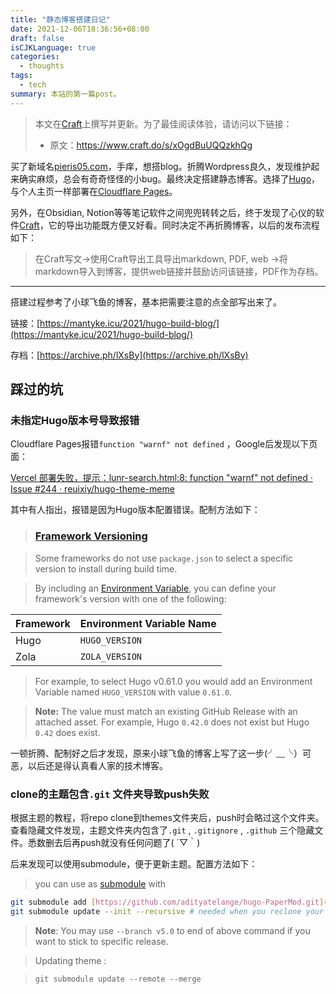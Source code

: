 ```yaml
---
title: "静态博客搭建日记"
date: 2021-12-06T18:36:56+08:00
draft: false
isCJKLanguage: true
categories:
  - thoughts
tags:
  - tech
summary: 本站的第一篇post。
---
```

> 本文在[Craft](https://www.craft.do)上撰写并更新。为了最佳阅读体验，请访问以下链接：
>  
> - 原文：<https://www.craft.do/s/xOgdBuUQQzkhQg>

买了新域名[pieris05.com](https://pieris05.com)，手痒，想搭blog。折腾Wordpress良久，发现维护起来确实麻烦，总会有奇奇怪怪的小bug。最终决定搭建静态博客。选择了[Hugo](https://gohugo.io)，与个人主页一样部署在[Cloudflare Pages](https://pages.dev/)。

另外，在Obsidian, Notion等等笔记软件之间兜兜转转之后，终于发现了心仪的软件[Craft](https://www.craft.do)，它的导出功能既方便又好看。同时决定不再折腾博客，以后的发布流程如下：

> 在Craft写文→使用Craft导出工具导出markdown, PDF, web →将markdown导入到博客，提供web链接并鼓励访问该链接，PDF作为存档。
---

搭建过程参考了小球飞鱼的博客，基本把需要注意的点全部写出来了。

链接：[https://mantyke.icu/2021/hugo-build-blog/](https://mantyke.icu/2021/hugo-build-blog/)

存档：[https://archive.ph/lXsBy](https://archive.ph/lXsBy)

## 踩过的坑

### 未指定Hugo版本号导致报错

Cloudflare Pages报错`function "warnf" not defined` ，Google后发现以下页面：

[Vercel 部署失败，提示：lunr-search.html:8: function "warnf" not defined · Issue #244 · reuixiy/hugo-theme-meme](https://github.com/reuixiy/hugo-theme-meme/issues/244)

其中有人指出，报错是因为Hugo版本配置错误。配制方法如下：

> ### [Framework Versioning](https://vercel.com/docs/concepts/deployments/build-step?query=hugo#framework-versioning)

> Some frameworks do not use `package.json` to select a specific version to install during build time.

> By including an [Environment Variable](https://vercel.com/docs/concepts/projects/environment-variables), you can define your framework's version with one of the following:

| **Framework** | **Environment Variable Name** |
| ------------- | ----------------------------- |
| Hugo          | `HUGO_VERSION`                |
| Zola          | `ZOLA_VERSION`                |

> For example, to select Hugo v0.61.0 you would add an Environment Variable named `HUGO_VERSION` with value `0.61.0`.

> **Note:** The value must match an existing GitHub Release with an attached asset. For example, Hugo `0.42.0` does not exist but Hugo `0.42` does exist.

一顿折腾、配制好之后才发现，原来小球飞鱼的博客上写了这一步(╯﹏╰）可恶，以后还是得认真看人家的技术博客。

### clone的主题包含`.git` 文件夹导致push失败

根据主题的教程，将repo clone到themes文件夹后，push时会略过这个文件夹。查看隐藏文件发现，主题文件夹内包含了`.git` , `.gitignore` , `.github` 三个隐藏文件。悉数删去后再push就没有任何问题了( ´▽｀)

后来发现可以使用submodule，便于更新主题。配置方法如下：

> you can use as [submodule](https://www.atlassian.com/git/tutorials/git-submodule) with

```Bash
git submodule add [https://github.com/adityatelange/hugo-PaperMod.git](https://github.com/adityatelange/hugo-PaperMod.git) themes/PaperMod --depth=1
git submodule update --init --recursive # needed when you reclone your repo (submodules may not get cloned automatically)
```

> **Note**: You may use `--branch v5.0` to end of above command if you want to stick to specific release.

> Updating theme :

> `git submodule update --remote --merge`
